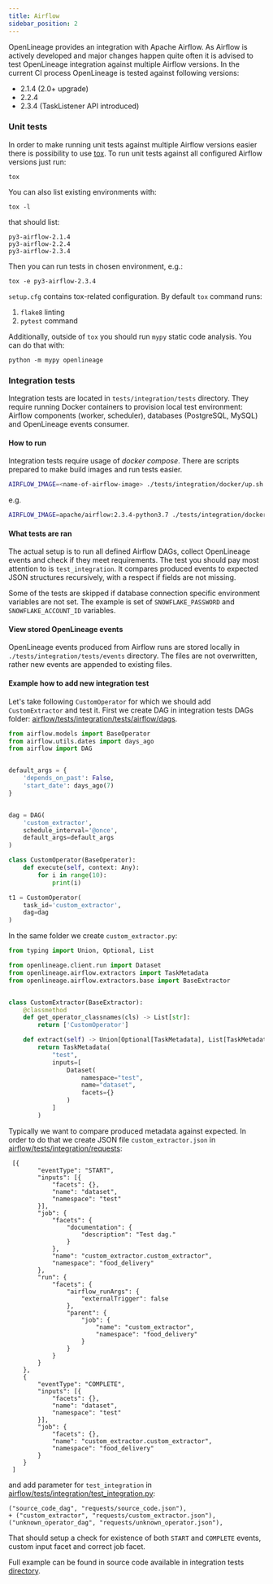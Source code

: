 ```yaml
---
title: Airflow
sidebar_position: 2
---
```


OpenLineage provides an integration with Apache Airflow. As Airflow is actively developed and major changes happen quite often it is advised to test OpenLineage integration against multiple Airflow versions. In the current CI process OpenLineage is tested against following versions:
* 2.1.4 (2.0+ upgrade)
* 2.2.4
* 2.3.4 (TaskListener API introduced)

### Unit tests
In order to make running unit tests against multiple Airflow versions easier there is possibility to use [tox](https://tox.wiki/).
To run unit tests against all configured Airflow versions just run:
```
tox
```
You can also list existing environments with:
```
tox -l
```
that should list:
```
py3-airflow-2.1.4
py3-airflow-2.2.4
py3-airflow-2.3.4
```
Then you can run tests in chosen environment, e.g.:
```
tox -e py3-airflow-2.3.4
```
`setup.cfg` contains tox-related configuration. By default `tox` command runs:
1. `flake8` linting
2. `pytest` command

Additionally, outside of `tox` you should run `mypy` static code analysis. You can do that with:
```
python -m mypy openlineage
```

### Integration tests
Integration tests are located in `tests/integration/tests` directory. They require running Docker containers to provision local test environment: Airflow components (worker, scheduler), databases (PostgreSQL, MySQL) and OpenLineage events consumer.

#### How to run
Integration tests require usage of _docker compose_. There are scripts prepared to make build images and run tests easier.

```bash
AIRFLOW_IMAGE=<name-of-airflow-image> ./tests/integration/docker/up.sh
```
e.g.
```bash
AIRFLOW_IMAGE=apache/airflow:2.3.4-python3.7 ./tests/integration/docker/up.sh
```
#### What tests are ran
The actual setup is to run all defined Airflow DAGs, collect OpenLineage events and check if they meet requirements.
The test you should pay most attention to is `test_integration`. It compares produced events to expected JSON structures recursively, with a respect if fields are not missing.

Some of the tests are skipped if database connection specific environment variables are not set. The example is set of `SNOWFLAKE_PASSWORD` and `SNOWFLAKE_ACCOUNT_ID` variables.

#### View stored OpenLineage events
OpenLineage events produced from Airflow runs are stored locally in `./tests/integration/tests/events` directory. The files are not overwritten, rather new events are appended to existing files.

#### Example how to add new integration test
Let's take following `CustomOperator` for which we should add `CustomExtractor` and test it. First we create DAG in integration tests DAGs folder: [airflow/tests/integration/tests/airflow/dags](https://github.com/OpenLineage/OpenLineage/tree/main/integration/airflow/tests/integration/tests/airflow/dags).

```python
from airflow.models import BaseOperator
from airflow.utils.dates import days_ago
from airflow import DAG


default_args = {
    'depends_on_past': False,
    'start_date': days_ago(7)
}


dag = DAG(
    'custom_extractor',
    schedule_interval='@once',
    default_args=default_args
)

class CustomOperator(BaseOperator):
    def execute(self, context: Any):
        for i in range(10):
            print(i)

t1 = CustomOperator(
    task_id='custom_extractor',
    dag=dag
)
```
In the same folder we create `custom_extractor.py`:
```python
from typing import Union, Optional, List

from openlineage.client.run import Dataset
from openlineage.airflow.extractors import TaskMetadata
from openlineage.airflow.extractors.base import BaseExtractor


class CustomExtractor(BaseExtractor):
    @classmethod
    def get_operator_classnames(cls) -> List[str]:
        return ['CustomOperator']

    def extract(self) -> Union[Optional[TaskMetadata], List[TaskMetadata]]:
        return TaskMetadata(
            "test",
            inputs=[
                Dataset(
                    namespace="test",
                    name="dataset",
                    facets={}
                )
            ]
        )
```
Typically we want to compare produced metadata against expected. In order to do that we create JSON file `custom_extractor.json` in [airflow/tests/integration/requests](https://github.com/OpenLineage/OpenLineage/tree/main/integration/airflow/tests/integration/requests):
```
 [{
 		"eventType": "START",
 		"inputs": [{
 			"facets": {},
 			"name": "dataset",
 			"namespace": "test"
 		}],
 		"job": {
 			"facets": {
 				"documentation": {
 					"description": "Test dag."
 				}
 			},
 			"name": "custom_extractor.custom_extractor",
 			"namespace": "food_delivery"
 		},
 		"run": {
 			"facets": {
 				"airflow_runArgs": {
 					"externalTrigger": false
 				},
 				"parent": {
 					"job": {
 						"name": "custom_extractor",
 						"namespace": "food_delivery"
 					}
 				}
 			}
 		}
 	},
 	{
 		"eventType": "COMPLETE",
 		"inputs": [{
 			"facets": {},
 			"name": "dataset",
 			"namespace": "test"
 		}],
 		"job": {
 			"facets": {},
 			"name": "custom_extractor.custom_extractor",
 			"namespace": "food_delivery"
 		}
 	}
 ]
 ```
 and add parameter for `test_integration` in [airflow/tests/integration/test_integration.py](https://github.com/OpenLineage/OpenLineage/blob/main/integration/airflow/tests/integration/test_integration.py):
```
("source_code_dag", "requests/source_code.json"),
+ ("custom_extractor", "requests/custom_extractor.json"),
("unknown_operator_dag", "requests/unknown_operator.json"),
```

That should setup a check for existence of both `START` and `COMPLETE` events, custom input facet and correct job facet.

Full example can be found in source code available in integration tests [directory](https://github.com/OpenLineage/OpenLineage/blob/main/integration/airflow/tests/integration/).